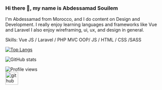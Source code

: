 ### Hi there 👋, my name is Abdessamad Souilem
I'm Abdessamad from Morocco, and I do content on Design and Development. I really enjoy learning languages and frameworks like Vue and Laravel I also enjoy wireframing, ui, ux, and design in general.


Skills: Vue JS / Laravel / PHP MVC OOP/ JS / HTML / CSS /SASS 


[![Top Langs](https://github-readme-stats.vercel.app/api/top-langs/?username=abdessamadsouilem)](https://github.com/anuraghazra/github-readme-stats)

![GitHub stats](https://github-readme-stats.vercel.app/api?username=abdessamadsouilem&show_icons=true)  

![Profile views](https://gpvc.arturio.dev/abdessamadsouilem)  
[<img src='https://cdn.jsdelivr.net/npm/simple-icons@3.0.1/icons/github.svg' alt='github' height='40'>](https://github.com/abdessamadsouilem)  

